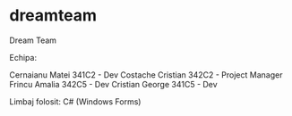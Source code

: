 # dreamteam
Dream Team

Echipa:

Cernaianu Matei 341C2 - Dev
Costache Cristian 342C2 - Project Manager
Frincu Amalia 342C5 - Dev
Cristian George 341C5 - Dev

Limbaj folosit: C# (Windows Forms)
